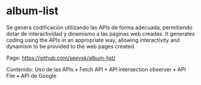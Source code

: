 # album-list

Se genera codificación utilizando las APIs de forma adecuada, permitiendo dotar de interactividad y dinamismo a las páginas web creadas.
It generates coding using the APIs in an appropriate way, allowing interactivity and dynamism to be provided to the web pages created.

Page: https://github.com/seevsk/album-list/

Contenido:
Uso de las APIs
•	Fetch API
•	API intersection observer
•	API File
•	API de Google

